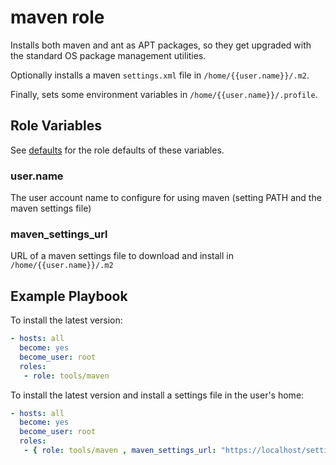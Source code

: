 # maven role

Installs both maven and ant as APT packages, so they get upgraded with the standard OS
package management utilities.

Optionally installs a maven `settings.xml` file in `/home/{{user.name}}/.m2`.

Finally, sets some environment variables in `/home/{{user.name}}/.profile`.


## Role Variables

See [defaults](defaults/main.yml) for the role defaults of these variables.

### user.name

The user account name to configure for using maven (setting PATH and the maven settings file)

### maven_settings_url

URL of a maven settings file to download and install in `/home/{{user.name}}/.m2`


## Example Playbook

To install the latest version:

```yaml
- hosts: all
  become: yes
  become_user: root
  roles:
   - role: tools/maven
```

To install the latest version and install a settings file in the user's home:

```yaml
- hosts: all
  become: yes
  become_user: root
  roles:
   - { role: tools/maven , maven_settings_url: "https://localhost/settings.xml" }
```
